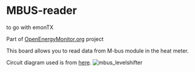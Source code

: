 # MBUS-reader
to go with emonTX

Part of [OpenEnergyMonitor.org](https://openenergymonitor.org) project

This board allows you to read data from M-bus module in the heat meter. 

Circuit diagram used is from [here](https://github.com/rscada/libmbus/tree/master/hardware).
![mbus_levelshifter](https://user-images.githubusercontent.com/29893671/29127304-9c790700-7d18-11e7-85f9-27eb9a11ae67.png)
